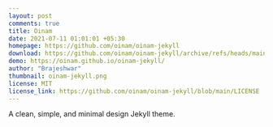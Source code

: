 ```yaml
---
layout: post
comments: true
title: Oinam
date: 2021-07-11 01:01:01 +05:30
homepage: https://github.com/oinam/oinam-jekyll
download: https://github.com/oinam/oinam-jekyll/archive/refs/heads/main.zip
demo: https://oinam.github.io/oinam-jekyll/
author: "Brajeshwar"
thumbnail: oinam-jekyll.png
license: MIT
license_link: https://github.com/oinam/oinam-jekyll/blob/main/LICENSE
---
```


A clean, simple, and minimal design Jekyll theme.
